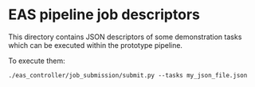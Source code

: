 # EAS pipeline job descriptors

This directory contains JSON descriptors of some demonstration tasks which can be executed within the prototype pipeline.

To execute them:

```
./eas_controller/job_submission/submit.py --tasks my_json_file.json
```

